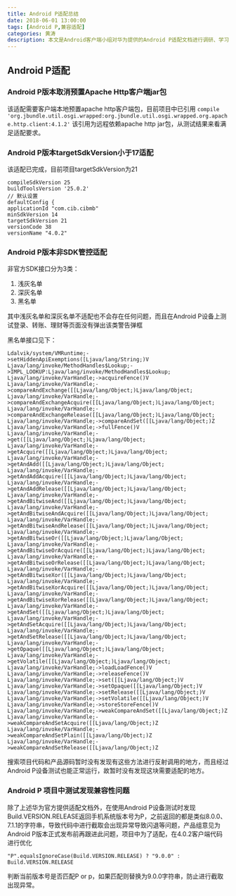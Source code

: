 ```yaml
---
title: Android P适配总结
date: 2018-06-01 13:00:00
tags: [Android P,兼容适配]
categories: 黄涛
description: 本文是Android客户端小组对华为提供的Android P适配文档进行调研、学习及总结
---
```


## Android P适配

### Android P版本取消预置Apache Http客户端jar包

该适配需要客户端本地预置apache http客户端包，目前项目中已引用
    `compile 'org.jbundle.util.osgi.wrapped:org.jbundle.util.osgi.wrapped.org.apache.http.client:4.1.2'`
该引用为远程依赖apache http jar包，从测试结果来看满足适配要求。


### Android P版本targetSdkVersion小于17适配

该适配已完成，目前项目targetSdkVersion为21

    compileSdkVersion 25
    buildToolsVersion '25.0.2'
    // 默认设置
    defaultConfig {
    applicationId "com.cib.cibmb"
    minSdkVersion 14
    targetSdkVersion 21
    versionCode 38
    versionName "4.0.2"

### Android P版本非SDK管控适配

非官方SDK接口分为3类：

1. 浅灰名单
2. 深灰名单
3. 黑名单

其中浅灰名单和深灰名单不适配也不会存在任何问题，而且在Android P设备上测试登录、转账、理财等页面没有弹出该类警告弹框

黑名单接口见下：

    Ldalvik/system/VMRuntime;->setHiddenApiExemptions([Ljava/lang/String;)V
    Ljava/lang/invoke/MethodHandles$Lookup;->IMPL_LOOKUP:Ljava/lang/invoke/MethodHandles$Lookup;
    Ljava/lang/invoke/VarHandle;->acquireFence()V
    Ljava/lang/invoke/VarHandle;->compareAndExchange([[Ljava/lang/Object;)Ljava/lang/Object;
    Ljava/lang/invoke/VarHandle;->compareAndExchangeAcquire([[Ljava/lang/Object;)Ljava/lang/Object;
    Ljava/lang/invoke/VarHandle;->compareAndExchangeRelease([[Ljava/lang/Object;)Ljava/lang/Object;
    Ljava/lang/invoke/VarHandle;->compareAndSet([[Ljava/lang/Object;)Z
    Ljava/lang/invoke/VarHandle;->fullFence()V
    Ljava/lang/invoke/VarHandle;->get([[Ljava/lang/Object;)Ljava/lang/Object;
    Ljava/lang/invoke/VarHandle;->getAcquire([[Ljava/lang/Object;)Ljava/lang/Object;
    Ljava/lang/invoke/VarHandle;->getAndAdd([[Ljava/lang/Object;)Ljava/lang/Object;
    Ljava/lang/invoke/VarHandle;->getAndAddAcquire([[Ljava/lang/Object;)Ljava/lang/Object;
    Ljava/lang/invoke/VarHandle;->getAndAddRelease([[Ljava/lang/Object;)Ljava/lang/Object;
    Ljava/lang/invoke/VarHandle;->getAndBitwiseAnd([[Ljava/lang/Object;)Ljava/lang/Object;
    Ljava/lang/invoke/VarHandle;->getAndBitwiseAndAcquire([[Ljava/lang/Object;)Ljava/lang/Object;
    Ljava/lang/invoke/VarHandle;->getAndBitwiseAndRelease([[Ljava/lang/Object;)Ljava/lang/Object;
    Ljava/lang/invoke/VarHandle;->getAndBitwiseOr([[Ljava/lang/Object;)Ljava/lang/Object;
    Ljava/lang/invoke/VarHandle;->getAndBitwiseOrAcquire([[Ljava/lang/Object;)Ljava/lang/Object;
    Ljava/lang/invoke/VarHandle;->getAndBitwiseOrRelease([[Ljava/lang/Object;)Ljava/lang/Object;
    Ljava/lang/invoke/VarHandle;->getAndBitwiseXor([[Ljava/lang/Object;)Ljava/lang/Object;
    Ljava/lang/invoke/VarHandle;->getAndBitwiseXorAcquire([[Ljava/lang/Object;)Ljava/lang/Object;
    Ljava/lang/invoke/VarHandle;->getAndBitwiseXorRelease([[Ljava/lang/Object;)Ljava/lang/Object;
    Ljava/lang/invoke/VarHandle;->getAndSet([[Ljava/lang/Object;)Ljava/lang/Object;
    Ljava/lang/invoke/VarHandle;->getAndSetAcquire([[Ljava/lang/Object;)Ljava/lang/Object;
    Ljava/lang/invoke/VarHandle;->getAndSetRelease([[Ljava/lang/Object;)Ljava/lang/Object;
    Ljava/lang/invoke/VarHandle;->getOpaque([[Ljava/lang/Object;)Ljava/lang/Object;
    Ljava/lang/invoke/VarHandle;->getVolatile([[Ljava/lang/Object;)Ljava/lang/Object;
    Ljava/lang/invoke/VarHandle;->loadLoadFence()V
    Ljava/lang/invoke/VarHandle;->releaseFence()V
    Ljava/lang/invoke/VarHandle;->set([[Ljava/lang/Object;)V
    Ljava/lang/invoke/VarHandle;->setOpaque([[Ljava/lang/Object;)V
    Ljava/lang/invoke/VarHandle;->setRelease([[Ljava/lang/Object;)V
    Ljava/lang/invoke/VarHandle;->setVolatile([[Ljava/lang/Object;)V
    Ljava/lang/invoke/VarHandle;->storeStoreFence()V
    Ljava/lang/invoke/VarHandle;->weakCompareAndSet([[Ljava/lang/Object;)Z
    Ljava/lang/invoke/VarHandle;->weakCompareAndSetAcquire([[Ljava/lang/Object;)Z
    Ljava/lang/invoke/VarHandle;->weakCompareAndSetPlain([[Ljava/lang/Object;)Z
    Ljava/lang/invoke/VarHandle;->weakCompareAndSetRelease([[Ljava/lang/Object;)Z

搜索项目代码和产品源码暂时没有发现有这些方法进行反射调用的地方，而且经过Android P设备测试也能正常运行，故暂时没有发现这块需要适配的地方。



### Android P 项目中测试发现兼容性问题

除了上述华为官方提供适配文档外，在使用Android P设备测试时发现Build.VERSION.RELEASE返回手机系统版本号为P，之前返回的都是类似8.0.0、7.1.1的字符串，导致代码中进行截取会出现异常导致闪退等问题，产品组意见为Android P版本正式发布前再跟进此问题，项目中为了适配，在4.0.2客户端代码进行优化


    "P".equalsIgnoreCase(Build.VERSION.RELEASE) ? "9.0.0" : Build.VERSION.RELEASE
判断当前版本号是否匹配P or p，如果匹配则替换为9.0.0字符串，防止进行截取出现异常。



